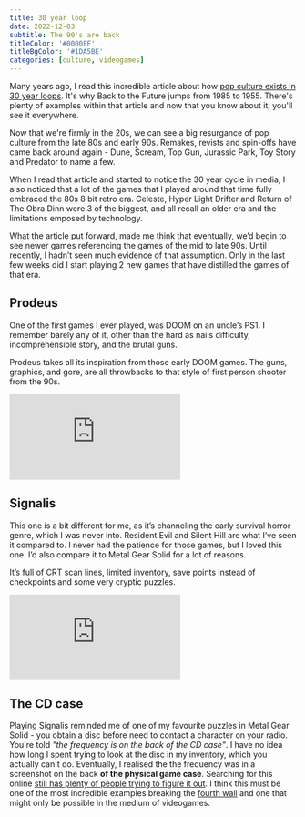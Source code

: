 ```yaml
---
title: 30 year loop
date: 2022-12-03
subtitle: The 90's are back
titleColor: '#0000FF'
titleBgColor: '#1DA5BE'
categories: [culture, videogames]
---
```


Many years ago, I read this incredible article about how [pop culture exists in 30 year loops](https://thepatterning.com/2017/02/13/the-nostalgia-pendulum-a-rolling-30-year-cycle-of-pop-culture-trends/). It's why Back to the Future jumps from 1985 to 1955. There's plenty of examples within that article and now that you know about it, you'll see it everywhere.

Now that we're firmly in the 20s, we can see a big resurgance of pop culture from the late 80s and early 90s. Remakes, revists and spin-offs have came back around again - Dune, Scream, Top Gun, Jurassic Park, Toy Story and Predator to name a few.

When I read that article and started to notice the 30 year cycle in media, I also noticed that a lot of the games that I played around that time fully embraced the 80s 8 bit retro era. Celeste, Hyper Light Drifter and Return of The Obra Dinn were 3 of the biggest, and all recall an older era and the limitations emposed by technology.

What the article put forward, made me think that eventually, we’d begin to see newer games referencing the games of the mid to late 90s. Until recently, I hadn’t seen much evidence of that assumption. Only in the last few weeks did I start playing 2 new games that have distilled the games of that era.

## Prodeus

One of the first games I ever played, was DOOM on an uncle’s PS1. I remember barely any of it, other than the hard as nails difficulty, incomprehensible story, and the brutal guns.

Prodeus takes all its inspiration from those early DOOM games. The guns, graphics, and gore, are all throwbacks to that style of first person shooter from the 90s.

<iframe src="https://www.youtube.com/embed/kVNYObIFmYM" title="Prodeus trailer" frameborder="0" allow="accelerometer; autoplay; clipboard-write; encrypted-media; gyroscope; picture-in-picture" allowfullscreen></iframe>

## Signalis

This one is a bit different for me, as it’s channeling the early survival horror genre, which I was never into. Resident Evil and Silent Hill are what I’ve seen it compared to. I never had the patience for those games, but I loved this one. I’d also compare it to Metal Gear Solid for a lot of reasons.

It’s full of CRT scan lines, limited inventory, save points instead of checkpoints and some very cryptic puzzles.

<iframe src="https://www.youtube.com/embed/Na4KadSK770" title="Signalis trailer" frameborder="0" allow="accelerometer; autoplay; clipboard-write; encrypted-media; gyroscope; picture-in-picture" allowfullscreen></iframe>

## The CD case

Playing Signalis reminded me of one of my favourite puzzles in Metal Gear Solid - you obtain a disc before need to contact a character on your radio. You're told _"the frequency is on the back of the CD case"_. I have no idea how long I spent trying to look at the disc in my inventory, which you actually can't do. Eventually, I realised the the frequency was in a screenshot on the back **of the physical game case**. Searching for this online [still has plenty of people trying to figure it out](https://www.google.com/search?hl=en&q=metal%20gear%20solid%20cd%20case). I think this must be one of the most incredible examples breaking the [fourth wall](https://en.wikipedia.org/wiki/Fourth_wall) and one that might only be possible in the medium of videogames.
